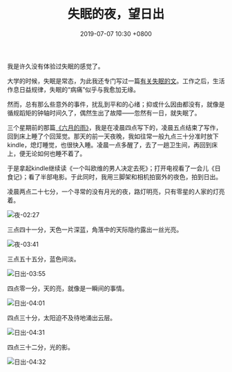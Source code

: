 ﻿---
title: 失眠的夜，望日出
date: 2019-07-07 10:30 +0800
category: 生活
img: /img/thumbnails/insomnia_night.jpg
---

我是许久没有体验过失眠的感觉了。

大学的时候，失眠是常态，为此我还专门写过一篇[有关失眠的文](/leaf/insomnia)。工作之后，生活作息日益规律，失眠的“病痛”似乎与我愈加无缘。

然而，总有那么些意外的事件，扰乱到平和的心绪；抑或什么因由都没有，就像是循规蹈矩的钟轴时间久了，偶然生出了故障——忽然有一日，就失眠了。

三个星期前的那篇[《六月的雨》](/blog/rain-in-june)，我是在凌晨四点写下的，凌晨五点结束了写作，回到床上睡了个回笼觉。那天的前一天夜晚，我如往常一般九点三十分准时放下kindle，熄灯睡觉，也很快入睡。凌晨一点多醒了，去了一趟卫生间，再回到床上，便无论如何也睡不着了。

于是拿起kindle继续读《一个叫欧维的男人决定去死》；打开电视看了一会儿《日食记》；看了半部电影。于此同时，我用三脚架和相机拍窗外的夜色，拍到日出。

凌晨两点二十七分，一个寻常的没有月光的夜，路灯明亮，只有零星的人家的灯亮着。

![夜-02:27](/img/insomnia_night/1.jpg)

三点四十一分，天色一片深蓝，角落中的天际隐约露出一丝光亮。

![夜-03:41](/img/insomnia_night/2.jpg)

三点五十五分，蓝色间淡。

![日出-03:55](/img/insomnia_night/3.jpg)

四点零一分，天的亮，就像是一瞬间的事情。

![日出-04:01](/img/insomnia_night/4.jpg)

四点三十分，太阳迫不及待地涌出云层。

![日出-04:31](/img/insomnia_night/5.jpg)

四点三十二分，光的影。

![日出-04:32](/img/insomnia_night/6.jpg)
